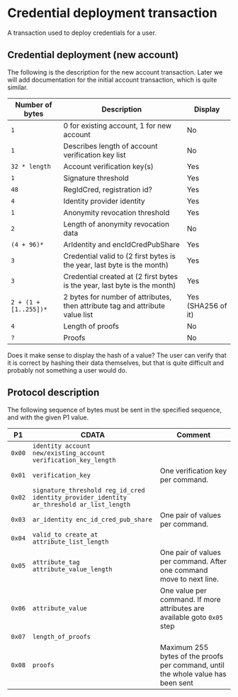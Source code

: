 # Credential deployment transaction

A transaction used to deploy credentials for a user.

## Credential deployment (new account)

The following is the description for the new account transaction. Later we will add documentation for the initial
account transaction, which is quite similar.

| Number of bytes                    | Description | Display |
|------------------------------------|-------------|---------|
| `1`  | 0 for existing account, 1 for new account | No |
| `1`  | Describes length of account verification key list | No |
| `32 * length` | Account verification key(s) | Yes |
| `1`  | Signature threshold | Yes | 
| `48` | RegIdCred, registration id? | Yes |
| `4`  | Identity provider identity | Yes |
| `1`  | Anonymity revocation threshold | Yes | 
| `2`  | Length of anonymity revocation data | No |
| `(4 + 96)*` | ArIdentity and encIdCredPubShare | Yes |
| `3`  | Credential valid to (2 first bytes is the year, last byte is the month) | Yes |
| `3`  | Credential created at (2 first bytes is the year, last byte is the month) | Yes |
| `2 + (1 + [1..255])*` | 2 bytes for number of attributes, then attribute tag and attribute value list | Yes (SHA256 of it) |
| `4`  | Length of proofs | No | 
| `?`  | Proofs | No  |

Does it make sense to display the hash of a value? The user can verify that it is correct by hashing their data
themselves, but that is quite difficult and probably not something a user would do.

## Protocol description

The following sequence of bytes must be sent in the specified sequence, and with the given P1 value.

| P1 | CDATA | Comment |
|--------|-------------|----|
| `0x00` | `identity account new/existing_account verification_key_length` | |
| `0x01` | `verification_key` | One verification key per command. |
| `0x02` | `signature_threshold reg_id_cred identity_provider_identity ar_threshold ar_list_length` | |
| `0x03` | `ar_identity enc_id_cred_pub_share` | One pair of values per command. |
| `0x04` | `valid_to create_at attribute_list_length` | |
| `0x05` | `attribute_tag attribute_value_length` | One pair of values per command. After one command move to next line. |
| `0x06` | `attribute_value` | One value per command. If more attributes are available goto `0x05` step |
| `0x07` | `length_of_proofs` | | 
| `0x08` | `proofs` | Maximum 255 bytes of the proofs per command, until the whole value has been sent | 
